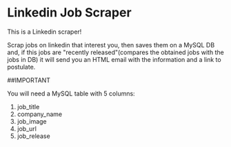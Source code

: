 # Linkedin Job Scraper
This is a Linkedin scraper!

Scrap jobs on linkedin that interest you, then saves them on a MySQL DB and, if this jobs are "recently released"(compares the obtained jobs with the jobs in DB) it will send you an HTML email with the information and a link to postulate.


##IMPORTANT

You will need a MySQL table with 5 columns:

1. job_title
2. company_name
3. job_image
4. job_url
5. job_release
